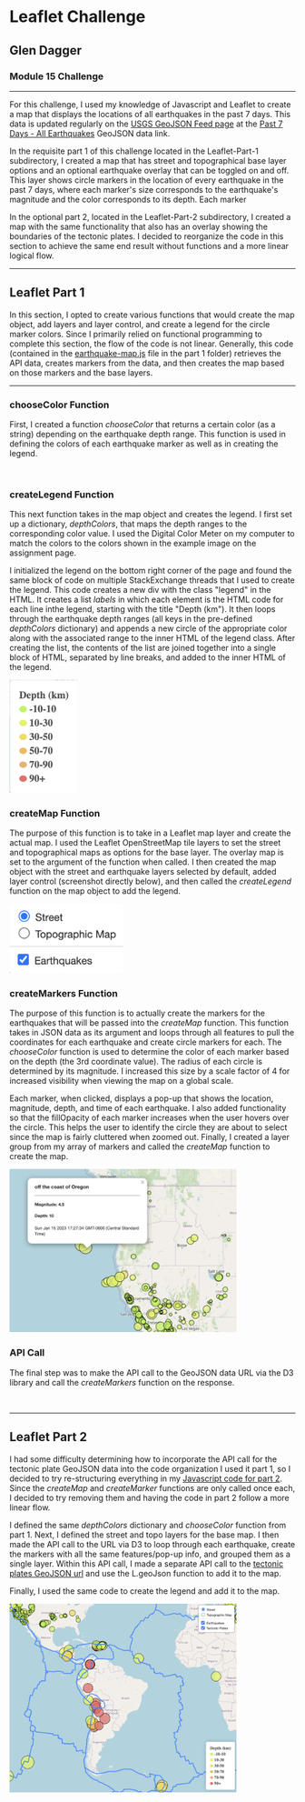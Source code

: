 # Leaflet Challenge
## Glen Dagger

### Module 15 Challenge

<hr>

For this challenge, I used my knowledge of Javascript and Leaflet to create a map that displays the locations of all earthquakes in the past 7 days. This data is updated regularly on the [USGS GeoJSON Feed page](https://earthquake.usgs.gov/earthquakes/feed/v1.0/geojson.php) at the [Past 7 Days - All Earthquakes](https://earthquake.usgs.gov/earthquakes/feed/v1.0/summary/all_week.geojson) GeoJSON data link.

In the requisite part 1 of this challenge located in the Leaflet-Part-1 subdirectory, I created a map that has street and topographical base layer options and an optional earthquake overlay that can be toggled on and off. This layer shows circle markers in the location of every earthquake in the past 7 days, where each marker's size corresponds to the earthquake's magnitude and the color corresponds to its depth. Each marker 

In the optional part 2, located in the Leaflet-Part-2 subdirectory, I created a map with the same functionality that also has an overlay showing the boundaries of the tectonic plates. I decided to reorganize the code in this section to achieve the same end result without functions and a more linear logical flow. 

<hr>

## Leaflet Part 1

In this section, I opted to create various functions that would create the map object, add layers and layer control, and create a legend for the circle marker colors. Since I primarily relied on functional programming to complete this section, the flow of the code is not linear. Generally, this code (contained in the [earthquake-map.js](./Leaflet-Part-1/static/js/earthquake-map.js) file in the part 1 folder) retrieves the API data, creates markers from the data, and then creates the map based on those markers and the base layers.

<hr>

### chooseColor Function

First, I created a function *chooseColor* that returns a certain color (as a string) depending on the earthquake depth range. This function is used in defining the colors of each earthquake marker as well as in creating the legend.

<br>

### createLegend Function

This next function takes in the map object and creates the legend. I first set up a dictionary, *depthColors*, that maps the depth ranges to the corresponding color value. I used the Digital Color Meter on my computer to match the colors to the colors shown in the example image on the assignment page.

I initialized the legend on the bottom right corner of the page and found the same block of code on multiple StackExchange threads that I used to create the legend. This code creates a new div with the class "legend" in the HTML. It creates a list *labels* in which each element is the HTML code for each line inthe legend, starting with the title "Depth (km"). It then loops through the earthquake depth ranges (all keys in the pre-defined *depthColors* dictionary) and appends a new circle of the appropriate color along with the associated range to the inner HTML of the legend class. After creating the list, the contents of the list are joined together into a single block of HTML, separated by line breaks, and added to the inner HTML of the legend.

<img src="./Screenshots/legend.png" alt="legend" width="120"/>

<br>

### createMap Function

The purpose of this function is to take in a Leaflet map layer and create the actual map. I used the Leaflet OpenStreetMap tile layers to set the street and topographical maps as options for the base layer. The overlay map is set to the argument of the function when called. I then created the map object with the street and earthquake layers selected by default, added layer control (screenshot directly below), and then called the *createLegend* function on the map object to add the legend.

<img src="./Screenshots/layercontrolpt1.png" alt="layer control" width="200"/>


<br>

### createMarkers Function

The purpose of this function is to actually create the markers for the earthquakes that will be passed into the *createMap* function. This function takes in JSON data as its argument and loops through all features to pull the coordinates for each earthquake and create circle markers for each. The *chooseColor* function is used to determine the color of each marker based on the depth (the 3rd coordinate value). The radius of each circle is determined by its magnitude. I increased this size by a scale factor of 4 for increased visibility when viewing the map on a global scale.

Each marker, when clicked, displays a pop-up that shows the location, magnitude, depth, and time of each earthquake. I also added functionality so that the fillOpacity of each marker increases when the user hovers over the circle. This helps the user to identify the circle they are about to select since the map is fairly cluttered when zoomed out. Finally, I created a layer group from my array of markers and called the *createMap* function to create the map.

<img src="./Screenshots/popup.png" alt="legend" width="400"/>

<br>

### API Call

The final step was to make the API call to the GeoJSON data URL via the D3 library and call the *createMarkers* function on the response. 


<br>

<hr>

## Leaflet Part 2

I had some difficulty determining how to incorporate the API call for the tectonic plate GeoJSON data into the code organization I used it part 1, so I decided to try re-structuring everything in my [Javascript code for part 2](./Leaflet-Part-2/static/js/earthquake2.js). Since the *createMap* and *createMarker* functions are only called once each, I decided to try removing them and having the code in part 2 follow a more linear flow.

I defined the same *depthColors* dictionary and *chooseColor* function from part 1. Next, I defined the street and topo layers for the base map. I then made the API call to the URL via D3 to loop through each earthquake, create the markers with all the same features/pop-up info, and grouped them as a single layer. Within this API call, I made a separate API call to the [tectonic plates GeoJSON url](https://raw.githubusercontent.com/fraxen/tectonicplates/master/GeoJSON/PB2002_boundaries.json) and use the L.geoJson function to add it to the map. 

Finally, I used the same code to create the legend and add it to the map.

<img src="./Screenshots/platemap.png" alt="legend" width="400"/>
